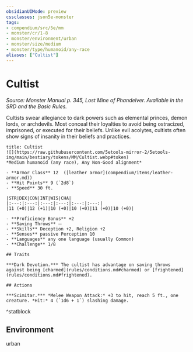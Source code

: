 ```yaml
---
obsidianUIMode: preview
cssclasses: json5e-monster
tags:
- compendium/src/5e/mm
- monster/cr/1-8
- monster/environment/urban
- monster/size/medium
- monster/type/humanoid/any-race
aliases: ["Cultist"]
---
```

# Cultist
*Source: Monster Manual p. 345, Lost Mine of Phandelver. Available in the SRD and the Basic Rules.*  

Cultists swear allegiance to dark powers such as elemental princes, demon lords, or archdevils. Most conceal their loyalties to avoid being ostracized, imprisoned, or executed for their beliefs. Unlike evil acolytes, cultists often show signs of insanity in their beliefs and practices.

```ad-statblock
title: Cultist
![](https://raw.githubusercontent.com/5etools-mirror-2/5etools-img/main/bestiary/tokens/MM/Cultist.webp#token)
*Medium humanoid (any race), Any Non-Good alignment*

- **Armor Class** 12  ([leather armor](compendium/items/leather-armor.md))
- **Hit Points** 9 (`2d8`)
- **Speed** 30 ft.

|STR|DEX|CON|INT|WIS|CHA|
|:---:|:---:|:---:|:---:|:---:|:---:|
|11 (+0)|12 (+1)|10 (+0)|10 (+0)|11 (+0)|10 (+0)|

- **Proficiency Bonus** +2
- **Saving Throws** ⏤
- **Skills** Deception +2, Religion +2
- **Senses** passive Perception 10
- **Languages** any one language (usually Common)
- **Challenge** 1/8

## Traits

***Dark Devotion.*** The cultist has advantage on saving throws against being [charmed](rules/conditions.md#charmed) or [frightened](rules/conditions.md#frightened).

## Actions

***Scimitar.*** *Melee Weapon Attack:* +3 to hit, reach 5 ft., one creature. *Hit:* 4 (`1d6 + 1`) slashing damage.
```
^statblock

## Environment

urban
